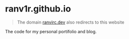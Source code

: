 # ranv1r.github.io
> The domain [ranvirc.dev](ranvirc.dev) also redirects to this website

The code for my personal portifolio and blog.

